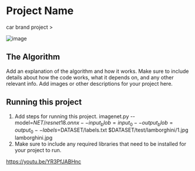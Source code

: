 # Project Name

 car brand project > 

![image](https://github.com/SunYuhan0310/my_project/assets/141064414/bbc943ed-1037-491b-a17b-4cc15f1faec3)


## The Algorithm

Add an explanation of the algorithm and how it works. Make sure to include details about how the code works, what it depends on, and any other relevant info. Add images or other descriptions for your project here. 

## Running this project

1. Add steps for running this project.
   imagenet.py --model=$NET/resnet18.onnx --input_blob=input_0 --output_blob=output_0 --labels=$DATASET/labels.txt $DATASET/test/lamborghini/1.jpg lamborghini.jpg
2. Make sure to include any required libraries that need to be installed for your project to run.

https://youtu.be/YR3PfJABHnc
